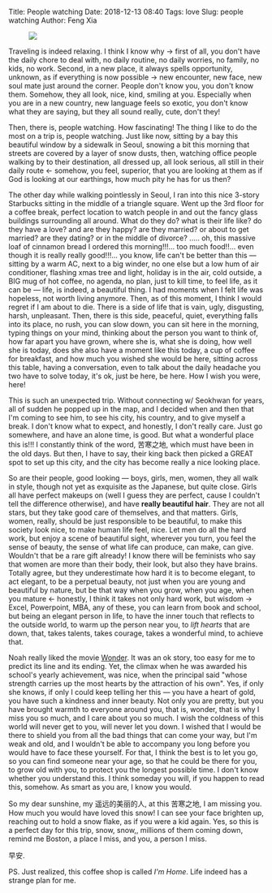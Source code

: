 Title: People watching
Date: 2018-12-13 08:40
Tags: love
Slug: people watching
Author: Feng Xia

<figure class="col s12">
  <img src="{{SITEURL}}/images/seoul.jpg"/>
</figure>


Traveling is indeed relaxing. I think I know why &rarr; first of all,
you don't have the daily chore to deal with, no daily routine, no
daily worries, no family, no kids, no work. Second, in a new place, it
always spells opportunity, unknown, as if everything is now possible
&rarr; new encounter, new face, new soul mate just around the corner.
People don't know you, you don't know them. Somehow, they all look,
nice, kind, smiling at you. Especially when you are in a new country,
new language feels so exotic, you don't know what they are saying, but
they all sound really, cute, don't they!

Then, there is, people watching. How fascinating! The thing I like to
do the most on a trip is, people watching. Just like now, sitting by a
bay this beautiful window by a sidewalk in Seoul, snowing a bit this
morning that streets are covered by a layer of snow dusts, then,
watching office people walking by to their destination, all dressed
up, all look serious, all still in their daily route &larr; somehow,
you feel, superior, that you are looking at them as if God is looking
at our earthings, how much pity he has for us then?

The other day while walking pointlessly in Seoul, I ran into this
nice 3-story Starbucks sitting in the middle of a triangle
square. Went up the 3rd floor for a coffee break, perfect location to
watch people in and out the fancy glass buildings surrounding all
around. What do they do? what is their life like? do they have a love?
and are they happy? are they married? or about to get married? are
they dating? or in the middle of divorce? ..... oh, this massive loaf
of cinnamon bread I ordered this morning!!!... too much food!!... even
though it is really really good!!!... you know, life can't be better
than this &mdash; sitting by a warm AC, next to a big winder, no one
else but a low hum of air conditioner, flashing xmas tree and light,
holiday is in the air, cold outside, a BIG mug of hot coffee, no
agenda, no plan, just to kill time, to feel life, as it can be &mdash;
life, is indeed, a beautiful thing. I had moments when I felt life was
hopeless, not worth living anymore. Then, as of this moment, I think I
would regret if I am about to die. There is a side of life that is
vain, ugly, disgusting, harsh, unpleasant. Then, there is this side,
peaceful, quiet, everything falls into its place, no rush, you can
slow down, you can sit here in the morning, typing things on your
mind, thinking about the person you want to think of, how far apart
you have grown, where she is, what she is doing, how well she is
today, does she also have a moment like this today, a cup of coffee
for breakfast, and how much you wished she would be here, sitting
across this table, having a conversation, even to talk about the daily
headache you two have to solve today, it's ok, just be here, be
here. How I wish you were, here!

This is such an unexpected trip. Without connecting w/ Seokhwan for
years, all of sudden he popped up in the map, and I decided when and
then that I'm coming to see him, to see his city, his country, and to
give myself a break. I don't know what to expect, and honestly, I
don't really care. Just go somewhere, and have an alone time, is
good. But what a wonderful place this is!!! I constantly think of the
word, 苦寒之地, which must have been in the old days. But then, I have
to say, their king back then picked a GREAT spot to set up this city,
and the city has become really a nice looking place.

So are their people, good looking &mdash; boys, girls, men, women,
they all walk in style, though not yet as exquisite as the Japanese,
but quite close. Girls all have perfect makeups on (well I guess they
are perfect, cause I couldn't tell the difference otherwise), and have
**really beautiful hair**. They are not all stars, but they take good
care of themselves, and that matters. Girls, women, really, should be
just responsible to be beautiful, to make this society look nice, to
make human life feel, nice. Let men do all the hard work, but enjoy a
scene of beautiful sight, wherever you turn, you feel the sense of
beauty, the sense of what life can produce, can make, can
give. Wouldn't that be a rare gift already! I know there will be
feminists who say that women are more than their body, their look, but
also they have brains. Totally agree, but they underestimate how hard
it is to become elegant, to act elegant, to be a perpetual beauty, not
just when you are young and beautiful by nature, but be that way when
you grow, when you age, when you mature &larr; honestly, I think it
takes not only hard work, but wisdom &rarr; Excel, Powerpoint, MBA,
any of these, you can learn from book and school, but being an elegant
person in life, to have the inner touch that reflects to the outside
world, to warm up the person near you, to _lift hearts_ that are down,
that, takes talents, takes courage, takes a wonderful mind, to achieve
that.

Noah really liked the movie [Wonder][1]. It was an ok story, too easy
for me to predict its line and its ending. Yet, the climax when he was
awarded his school's yearly achievement, was nice, when the principal
said "whose strength carries up the most hearts by the attraction of
his own". Yes, if only she knows, if only I could keep telling her
this &mdash; you have a heart of gold, you have such a kindness and
inner beauty. Not only you are pretty, but you have brought warmth to
everyone around you, that is, wonder, that is why I miss you so much,
and I care about you so much. I wish the coldness of this world will
never get to you, will never let you down. I wished that I would be
there to shield you from all the bad things that can come your way,
but I'm weak and old, and I wouldn't be able to accompany you long
before you would have to face these yourself. For that, I think the
best is to let you go, so you can find someone near your age, so that
he could be there for you, to grow old with you, to protect you the
longest possible time. I don't know whether you understand this. I
think someday you will, if you happen to read this, somehow. As smart
as you are, I know you would.

So my dear sunshine, my 遥远的美丽的人, at this 苦寒之地, I am missing
you. How much you would have loved this snow! I can see your face
brighten up, reaching out to hold a snow flake, as if you were a kid
again. Yes, so this is a perfect day for this trip, snow, snow,,
millions of them coming down, remind me Boston, a place I miss, and
you, a person I miss.

早安.

PS. Just realized, this coffee shop is called _I'm Home_. Life indeed
has a strange plan for me.

[1]: https://en.wikipedia.org/wiki/Wonder_(film)
